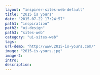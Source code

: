 ```yaml
---
layout: "inspirer-sites-web-default"
title: "2015 is yours"
date: "2015-07-22 17:24:57"
path1: "inspiration"
path2: "ui-design"
path3: "sites-web"
category: "ui-sites-web"
tags:
url-demo: "http://www.2015-is-yours.com/"
image: "2015-is-yours.jpg"
image-2:
intro:
description:
---
```

